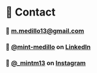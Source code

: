 # 📩 Contact

### 📧 [m.medillo13@gmail.com](mailto:m.medillo13@gmail.com)
### 💼 [@mint-medillo](https://www.linkedin.com/in/mint-medillo/) on [LinkedIn](linkedin.com)
### 📸 [@_mintm13](https://www.instagram.com/_mintm13/) on [Instagram](https://www.instagram.com/) 